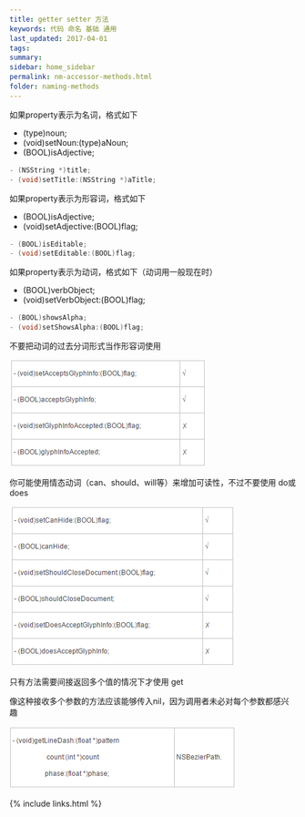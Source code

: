 ```yaml
---
title: getter setter 方法
keywords: 代码 命名 基础 通用
last_updated: 2017-04-01
tags:
summary:
sidebar: home_sidebar
permalink: nm-accessor-methods.html
folder: naming-methods
---
```



如果property表示为名词，格式如下

- (type)noun;
- (void)setNoun:(type)aNoun;  
- (BOOL)isAdjective;

```objective-c
- (NSString *)title;
- (void)setTitle:(NSString *)aTitle;
```

如果property表示为形容词，格式如下

- (BOOL)isAdjective;
- (void)setAdjective:(BOOL)flag;  

```objective-c
- (BOOL)isEditable;
- (void)setEditable:(BOOL)flag;
```

如果property表示为动词，格式如下（动词用一般现在时）

- (BOOL)verbObject;
- (void)setVerbObject:(BOOL)flag;  

```objective-c
- (BOOL)showsAlpha;
- (void)setShowsAlpha:(BOOL)flag;
```

不要把动词的过去分词形式当作形容词使用  

![1441510445810397](assets/1441510445810397.png)

你可能使用情态动词（can、should、will等）来增加可读性，不过不要使用 do或 does

![1441510455806266](assets/1441510455806266.png)

只有方法需要间接返回多个值的情况下才使用 get

像这种接收多个参数的方法应该能够传入nil，因为调用者未必对每个参数都感兴趣

![1441510465224919](assets/1441510465224919.png)




{% include links.html %}
